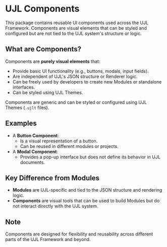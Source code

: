 # UJL Components

This package contains reusable UI components used across the UJL Framework. Components are visual elements that can be styled and configured but are not tied to the UJL system's structure or logic.

## What are Components?
Components are **purely visual elements** that:
- Provide basic UI functionality (e.g., buttons, modals, input fields).
- Are independent of UJL's JSON structure or Renderer logic.
- Can be freely used by developers to create new Modules or standalone interfaces.
- Can be styled using UJL Themes.

Components are generic and can be styled or configured using UJL Themes (`.ujlt` files).

## Examples
- A **Button Component**:
    - Is a visual representation of a button.
    - Can be reused in different modules or projects.
- A **Modal Component**:
    - Provides a pop-up interface but does not define its behavior in UJL documents.

## Key Difference from Modules
- **Modules** are UJL-specific and tied to the JSON structure and rendering logic.
- **Components** are visual tools that can be used to build Modules but do not interact directly with the UJL system.

## Note
Components are designed for flexibility and reusability across different parts of the UJL Framework and beyond.
